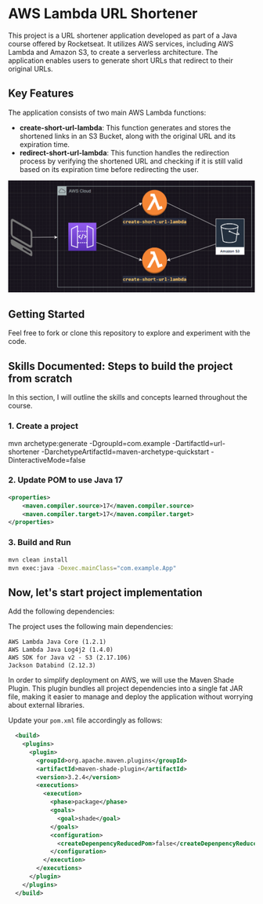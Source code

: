 # AWS Lambda URL Shortener

This project is a URL shortener application developed as part of a Java course offered by Rocketseat. It utilizes AWS services, including AWS Lambda and Amazon S3, to create a serverless architecture. The application enables users to generate short URLs that redirect to their original URLs.

## Key Features

The application consists of two main AWS Lambda functions:

- **create-short-url-lambda**: This function generates and stores the shortened links in an S3 Bucket, along with the original URL and its expiration time.
- **redirect-short-url-lambda**: This function handles the redirection process by verifying the shortened URL and checking if it is still valid based on its expiration time before redirecting the user.

![alt text](docs/{9A8BA0DA-1B35-43AE-8EE5-D167108B53C3}.png)

## Getting Started

Feel free to fork or clone this repository to explore and experiment with the code.

## Skills Documented: Steps to build the project from scratch

In this section, I will outline the skills and concepts learned throughout the course.

### 1. Create a project

mvn archetype:generate -DgroupId=com.example -DartifactId=url-shortener -DarchetypeArtifactId=maven-archetype-quickstart -DinteractiveMode=false

### 2. Update POM to use Java 17

```xml
<properties>
    <maven.compiler.source>17</maven.compiler.source>
    <maven.compiler.target>17</maven.compiler.target>
</properties>
```

### 3. Build and Run

```bash
mvn clean install
mvn exec:java -Dexec.mainClass="com.example.App"
```

## Now, let's start project implementation

Add the following dependencies:

The project uses the following main dependencies:

    AWS Lambda Java Core (1.2.1)
    AWS Lambda Java Log4j2 (1.4.0)
    AWS SDK for Java v2 - S3 (2.17.106)
    Jackson Databind (2.12.3)

In order to simplify deployment on AWS, we will use the Maven Shade Plugin. This plugin bundles all project dependencies into a single fat JAR file, making it easier to manage and deploy the application without worrying about external libraries.

Update your `pom.xml` file accordingly as follows:

```xml
  <build>
    <plugins>
      <plugin>
        <groupId>org.apache.maven.plugins</groupId>
        <artifactId>maven-shade-plugin</artifactId>
        <version>3.2.4</version>
        <executions>
          <execution>
            <phase>package</phase>
            <goals>
              <goal>shade</goal>
            </goals>
            <configuration>
              <createDepenpencyReducedPom>false</createDepenpencyReducedPom>
            </configuration>
          </execution>
        </executions>
      </plugin>
    </plugins>
  </build>
```